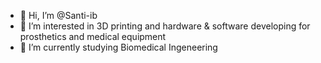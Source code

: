 - 👋 Hi, I’m @Santi-ib
- 👀 I’m interested in 3D printing and hardware & software developing for prosthetics and medical equipment 
- 🌱 I’m currently studying Biomedical Ingeneering

<!---
Santi-ib/Santi-ib is a ✨ special ✨ repository because its `README.md` (this file) appears on your GitHub profile.
You can click the Preview link to take a look at your changes.
--->
